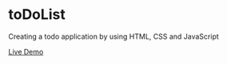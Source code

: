 # toDoList
Creating a todo application by using HTML, CSS and JavaScript

[Live Demo](https://meckgale.github.io/toDoList/)
